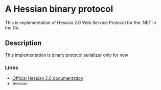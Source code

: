 # A Hessian binary protocol #

This is implementation of Hessian 2.0 Web Service Protocol for the .NET in the C#.

## Description ##
This implementation is binary protocol serializer only for now

### Links ###
* [Official Hessian 2.0 documentation](http://hessian.caucho.com/doc/hessian-serialization.html)
* Version